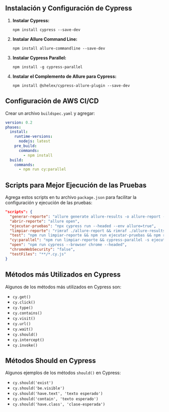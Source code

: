 
## Instalación y Configuración de Cypress

1. **Instalar Cypress:**
   ```
   npm install cypress --save-dev
   ```

2. **Instalar Allure Command Line:**
   ```
   npm install allure-commandline --save-dev
   ```
  
3. **Instalar Cypress Parallel:**
   ```
   npm install -g cypress-parallel
   ```
  
4. **Instalar el Complemento de Allure para Cypress:**
   ```
   npm install @shelex/cypress-allure-plugin --save-dev
   ```

## Configuración de AWS CI/CD

Crear un archivo `buildspec.yaml` y agregar:

```yaml
version: 0.2
phases:
  install:
    runtime-versions:
      nodejs: latest
    pre_build:
      commands:
        - npm install
  build:
    commands:
      - npm run cy:parallel
```

## Scripts para Mejor Ejecución de las Pruebas

Agrega estos scripts en tu archivo `package.json` para facilitar la configuración y ejecución de las pruebas:

```json
"scripts": {
  "generar-reporte": "allure generate allure-results -o allure-report --clean",
  "abrir-reporte": "allure open",
  "ejecutar-pruebas": "npx cypress run --headed --env allure=true",
  "limpiar-reporte": "rimraf ./allure-report && rimraf ./allure-results",
  "test": "npm run limpiar-reporte && npm run ejecutar-pruebas && npm run generar-reporte && npm run abrir-reporte",
  "cy:parallel": "npm run limpiar-reporte && cypress-parallel -s ejecutar-pruebas -d ./cypress/e2e/tests -a && npm run generar-reporte",
  "open": "npm run cypress --browser chrome --headed",
  "chromeWebSecurity": "false",
  "testFiles": "**/*.cy.js"
}
```

## Métodos más Utilizados en Cypress

Algunos de los métodos más utilizados en Cypress son:

- `cy.get()`
- `cy.click()`
- `cy.type()`
- `cy.contains()`
- `cy.visit()`
- `cy.url()`
- `cy.wait()`
- `cy.should()`
- `cy.intercept()`
- `cy.invoke()`

## Métodos Should en Cypress

Algunos ejemplos de los métodos `should()` en Cypress:

- `cy.should('exist')`
- `cy.should('be.visible')`
- `cy.should('have.text', 'texto esperado')`
- `cy.should('contain', 'texto esperado')`
- `cy.should('have.class', 'clase-esperada')`

